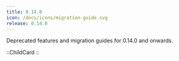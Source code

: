 ```yaml
---
title: 0.14.0
icon: /docs/icons/migration-guide.svg
release: 0.14.0
---
```


Deprecated features and migration guides for 0.14.0 and onwards.

::ChildCard
::